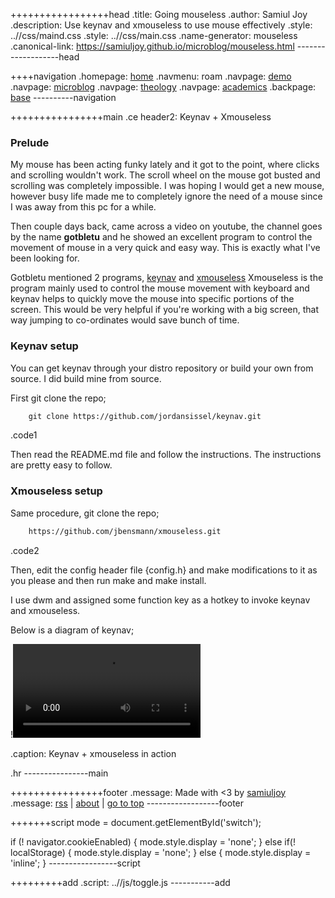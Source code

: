 +++++++++++++++++head
.title: Going mouseless
.author: Samiul Joy
.description: Use keynav and xmouseless to use mouse effectively
.style: ..//css/maind.css
.style: ..//css/main.css
.name-generator: mouseless
.canonical-link: https://samiuljoy.github.io/microblog/mouseless.html
-------------------head

++++navigation
.homepage: [home](..//index.html)
.navmenu: roam
.navpage: [demo](..//demo/base.html)
.navpage: [microblog](..//microblog/base.html)
.navpage: [theology](..//theology/base.html)
.navpage: [academics](..//academics/base.html)
.backpage: [base](base.html)
----------navigation

++++++++++++++++main
.ce header2: Keynav + Xmouseless

### Prelude

My mouse has been acting funky lately and it got to the point, where clicks and scrolling wouldn't work. The scroll wheel on the mouse got busted and scrolling was completely impossible. I was hoping I would get a new mouse, however busy life made me to completely ignore the need of a mouse since I was away from this pc for a while.

Then couple days back, came across a video on youtube, the channel goes by the name **gotbletu** and he showed an excellent program to control the movement of mouse in a very quick and easy way. This is exactly what I've been looking for.

Gotbletu mentioned 2 programs, [keynav](https://github.com/jordansissel/keynav.git) and [xmouseless](https://github.com/jbensmann/xmouseless.git) Xmouseless is the program mainly used to control the mouse movement with keyboard and keynav helps to quickly move the mouse into specific portions of the screen. This would be very helpful if you're working with a big screen, that way jumping to co-ordinates would save bunch of time.

### Keynav setup

You can get keynav through your distro repository or build your own from source. I did build mine from source.

First git clone the repo;

```1
	git clone https://github.com/jordansissel/keynav.git
```
.code1

Then read the README.md file and follow the instructions. The instructions are pretty easy to follow.

### Xmouseless setup

Same procedure, git clone the repo;

```2
	https://github.com/jbensmann/xmouseless.git
```
.code2

Then, edit the config header file {config.h} and make modifications to it as you please and then run make and make install.

I use dwm and assigned some function key as a hotkey to invoke keynav and xmouseless.

Below is a diagram of keynav;

!![this is a placeholder](../assets/mouseless.mp4)

.caption: Keynav + xmouseless in action

.hr
----------------main

++++++++++++++++footer
.message: Made with <3 by [samiuljoy](https://github.com/samiuljoy)
.message: [rss](/rss.xml) | [about](/about.html) | [go to top](#)
------------------footer

+++++++script
mode = document.getElementById('switch');

if (! navigator.cookieEnabled) {
	mode.style.display = 'none';
}
else if(! localStorage) {
	mode.style.display = 'none';
}
else {
	mode.style.display = 'inline';
}
-----------------script

+++++++++add
.script: ..//js/toggle.js
-----------add

